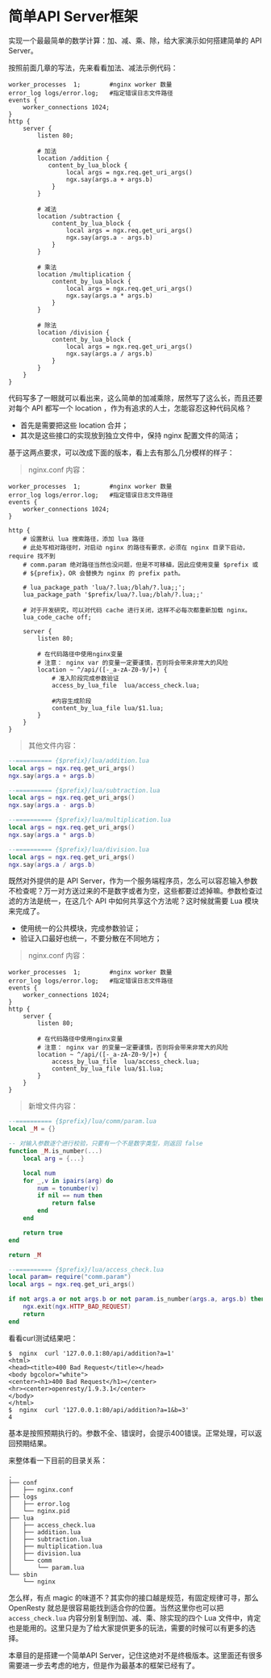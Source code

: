 # 简单API Server框架

实现一个最最简单的数学计算：加、减、乘、除，给大家演示如何搭建简单的 API Server。

按照前面几章的写法，先来看看加法、减法示例代码：

```nginx
worker_processes  1;        #nginx worker 数量
error_log logs/error.log;   #指定错误日志文件路径
events {
    worker_connections 1024;
}
http {
    server {
        listen 80;

        # 加法
        location /addition {
           content_by_lua_block {
                local args = ngx.req.get_uri_args()
                ngx.say(args.a + args.b)
            }
        }

        # 减法
        location /subtraction {
            content_by_lua_block {
                local args = ngx.req.get_uri_args()
                ngx.say(args.a - args.b)
            }
        }

        # 乘法
        location /multiplication {
            content_by_lua_block {
                local args = ngx.req.get_uri_args()
                ngx.say(args.a * args.b)
            }
        }

        # 除法
        location /division {
            content_by_lua_block {
                local args = ngx.req.get_uri_args()
                ngx.say(args.a / args.b)
            }
        }
    }
}
```

代码写多了一眼就可以看出来，这么简单的加减乘除，居然写了这么长，而且还要对每个 API 都写一个 location ，作为有追求的人士，怎能容忍这种代码风格？

* 首先是需要把这些 location 合并；
* 其次是这些接口的实现放到独立文件中，保持 nginx 配置文件的简洁；

基于这两点要求，可以改成下面的版本，看上去有那么几分模样的样子：

> nginx.conf 内容：

```nginx
worker_processes  1;        #nginx worker 数量
error_log logs/error.log;   #指定错误日志文件路径
events {
    worker_connections 1024;
}

http {
    # 设置默认 lua 搜索路径，添加 lua 路径
    # 此处写相对路径时，对启动 nginx 的路径有要求，必须在 nginx 目录下启动，require 找不到
    # comm.param 绝对路径当然也没问题，但是不可移植，因此应使用变量 $prefix 或 
    # ${prefix}，OR 会替换为 nginx 的 prefix path。
    
    # lua_package_path 'lua/?.lua;/blah/?.lua;;';
    lua_package_path '$prefix/lua/?.lua;/blah/?.lua;;'

    # 对于开发研究，可以对代码 cache 进行关闭，这样不必每次都重新加载 nginx。
    lua_code_cache off;

    server {
        listen 80;

        # 在代码路径中使用nginx变量
        # 注意： nginx var 的变量一定要谨慎，否则将会带来非常大的风险
        location ~ ^/api/([-_a-zA-Z0-9/]+) {
            # 准入阶段完成参数验证
            access_by_lua_file  lua/access_check.lua;

            #内容生成阶段
            content_by_lua_file lua/$1.lua;
        }
    }
}
```
> 其他文件内容：

```lua
--========== {$prefix}/lua/addition.lua
local args = ngx.req.get_uri_args()
ngx.say(args.a + args.b)

--========== {$prefix}/lua/subtraction.lua
local args = ngx.req.get_uri_args()
ngx.say(args.a - args.b)

--========== {$prefix}/lua/multiplication.lua
local args = ngx.req.get_uri_args()
ngx.say(args.a * args.b)

--========== {$prefix}/lua/division.lua
local args = ngx.req.get_uri_args()
ngx.say(args.a / args.b)
```

既然对外提供的是 API Server，作为一个服务端程序员，怎么可以容忍输入参数不检查呢？万一对方送过来的不是数字或者为空，这些都要过滤掉嘛。参数检查过滤的方法是统一，在这几个 API 中如何共享这个方法呢？这时候就需要 Lua 模块来完成了。

* 使用统一的公共模块，完成参数验证；
* 验证入口最好也统一，不要分散在不同地方；

> nginx.conf 内容：

```nginx
worker_processes  1;        #nginx worker 数量
error_log logs/error.log;   #指定错误日志文件路径
events {
    worker_connections 1024;
}
http {
    server {
        listen 80;

        # 在代码路径中使用nginx变量
        # 注意： nginx var 的变量一定要谨慎，否则将会带来非常大的风险
        location ~ ^/api/([-_a-zA-Z0-9/]+) {
            access_by_lua_file  lua/access_check.lua;
            content_by_lua_file lua/$1.lua;
        }
    }
}
```

> 新增文件内容：

```lua
--========== {$prefix}/lua/comm/param.lua
local _M = {}

-- 对输入参数逐个进行校验，只要有一个不是数字类型，则返回 false
function _M.is_number(...)
    local arg = {...}

    local num
    for _,v in ipairs(arg) do
        num = tonumber(v)
        if nil == num then
            return false
        end
    end

    return true
end

return _M

--========== {$prefix}/lua/access_check.lua
local param= require("comm.param")
local args = ngx.req.get_uri_args()

if not args.a or not args.b or not param.is_number(args.a, args.b) then
    ngx.exit(ngx.HTTP_BAD_REQUEST)
    return
end
```

看看curl测试结果吧：

```shell
$  nginx  curl '127.0.0.1:80/api/addition?a=1'
<html>
<head><title>400 Bad Request</title></head>
<body bgcolor="white">
<center><h1>400 Bad Request</h1></center>
<hr><center>openresty/1.9.3.1</center>
</body>
</html>
$  nginx  curl '127.0.0.1:80/api/addition?a=1&b=3'
4
```

基本是按照预期执行的。参数不全、错误时，会提示400错误。正常处理，可以返回预期结果。

来整体看一下目前的目录关系：

```
.
├── conf
│   ├── nginx.conf
├── logs
│   ├── error.log
│   └── nginx.pid
├── lua
│   ├── access_check.lua
│   ├── addition.lua
│   ├── subtraction.lua
│   ├── multiplication.lua
│   ├── division.lua
│   └── comm
│       └── param.lua
└── sbin
    └── nginx
```

怎么样，有点 magic 的味道不？其实你的接口越是规范，有固定规律可寻，那么 OpenResty 就总是很容易能找到适合你的位置。当然这里你也可以把 `access_check.lua` 内容分别复制到加、减、乘、除实现的四个 Lua 文件中，肯定也是能用的。这里只是为了给大家提供更多的玩法，需要的时候可以有更多的选择。

本章目的是搭建一个简单API Server，记住这绝对不是终极版本。这里面还有很多需要进一步去考虑的地方，但是作为最基本的框架已经有了。
